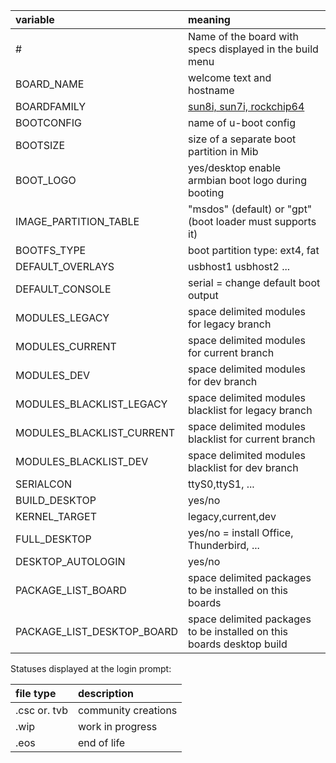 |variable| meaning |
|:--|:--|
| # | Name of the board with specs displayed in the build menu |
| BOARD_NAME | welcome text and hostname |
| BOARDFAMILY | [sun8i, sun7i, rockchip64](../sources) |
| BOOTCONFIG | name of u-boot config |
| BOOTSIZE | size of a separate boot partition in Mib |
| BOOT_LOGO | yes/desktop enable armbian boot logo during booting |
| IMAGE_PARTITION_TABLE | "msdos" (default) or "gpt" (boot loader must supports it) |
| BOOTFS_TYPE | boot partition type: ext4, fat |
| DEFAULT_OVERLAYS | usbhost1 usbhost2 ... |
| DEFAULT_CONSOLE | serial = change default boot output |
| MODULES_LEGACY | space delimited modules for legacy branch |
| MODULES_CURRENT | space delimited modules for current branch |
| MODULES_DEV | space delimited modules for dev branch |
| MODULES_BLACKLIST_LEGACY | space delimited modules blacklist for legacy branch |
| MODULES_BLACKLIST_CURRENT | space delimited modules blacklist for current branch |
| MODULES_BLACKLIST_DEV | space delimited modules blacklist for dev branch |
| SERIALCON | ttyS0,ttyS1, ... |
| BUILD_DESKTOP | yes/no |
| KERNEL_TARGET | legacy,current,dev |
| FULL_DESKTOP | yes/no = install Office, Thunderbird, ... |
| DESKTOP_AUTOLOGIN | yes/no |
| PACKAGE_LIST_BOARD | space delimited packages to be installed on this boards |
| PACKAGE_LIST_DESKTOP_BOARD | space delimited packages to be installed on this boards desktop build |


Statuses displayed at the login prompt:


|file type|description|
|:--|:--|
|.csc or. tvb	|community creations|
|.wip		|work in progress|
|.eos		|end of life|

